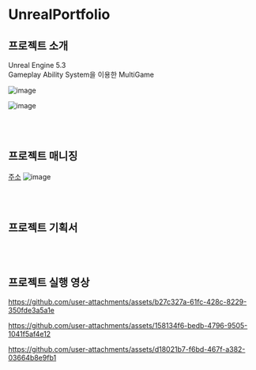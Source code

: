# UnrealPortfolio

## 프로젝트 소개

Unreal Engine 5.3 <br>
Gameplay Ability System을 이용한 MultiGame

![image](https://github.com/user-attachments/assets/6700b468-b8a4-400d-b9e6-30857287c622)

![image](https://github.com/user-attachments/assets/e58f83b3-1c30-4405-a498-0f0c9a05ae1c)

<br></br>

## 프로젝트 매니징

[주소](https://trello.com/b/M84efjwA/agile-sprint-board)
![image](https://github.com/user-attachments/assets/50a250d0-d999-470f-b785-8d5f423d23e9)

<br></br>

## 프로젝트 기획서


<br></br>

## 프로젝트 실행 영상

https://github.com/user-attachments/assets/b27c327a-61fc-428c-8229-350fde3a5a1e

https://github.com/user-attachments/assets/158134f6-bedb-4796-9505-1041f5af4e12

https://github.com/user-attachments/assets/d18021b7-f6bd-467f-a382-03664b8e9fb1

